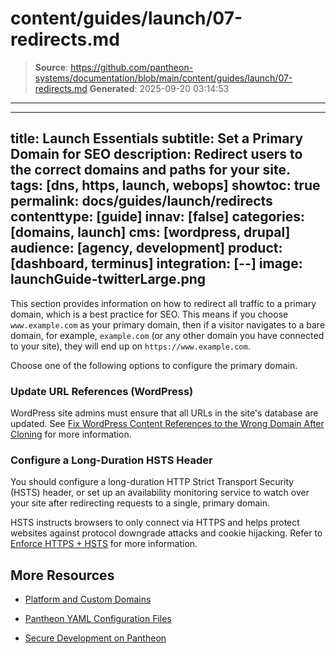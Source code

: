 # content/guides/launch/07-redirects.md

> **Source**: https://github.com/pantheon-systems/documentation/blob/main/content/guides/launch/07-redirects.md
> **Generated**: 2025-09-20 03:14:53

---

---
title: Launch Essentials
subtitle: Set a Primary Domain for SEO
description: Redirect users to the correct domains and paths for your site.
tags: [dns, https, launch, webops]
showtoc: true
permalink: docs/guides/launch/redirects
contenttype: [guide]
innav: [false]
categories: [domains, launch]
cms: [wordpress, drupal]
audience: [agency, development]
product: [dashboard, terminus]
integration: [--]
image: launchGuide-twitterLarge.png
---

This section provides information on how to redirect all traffic to a primary domain, which is a best practice for SEO. This means if you choose `www.example.com` as your primary domain, then if a visitor navigates to a bare domain, for example, `example.com` (or any other domain you have connected to your site), they will end up on `https://www.example.com`.

Choose one of the following options to configure the primary domain.

<Partial file="primary-domain.md" />

### Update URL References (WordPress)

WordPress site admins must ensure that all URLs in the site's database are updated. See [Fix WordPress Content References to the Wrong Domain After Cloning](/guides/wordpress-developer/wordpress-broken-links#fix-wordpress-content-references-to-the-wrong-domain-after-cloning) for more information.

### Configure a Long-Duration HSTS Header

You should configure a long-duration HTTP Strict Transport Security (HSTS) header, or set up an availability monitoring service to watch over your site after redirecting requests to a single, primary domain.

HSTS instructs browsers to only connect via HTTPS and helps protect websites against protocol downgrade attacks and cookie hijacking. Refer to [Enforce HTTPS + HSTS](/pantheon-yml#enforce-https--hsts) for more information.

## More Resources

- [Platform and Custom Domains](/guides/domains)

- [Pantheon YAML Configuration Files](/pantheon-yml)

- [Secure Development on Pantheon](/guides/secure-development)
